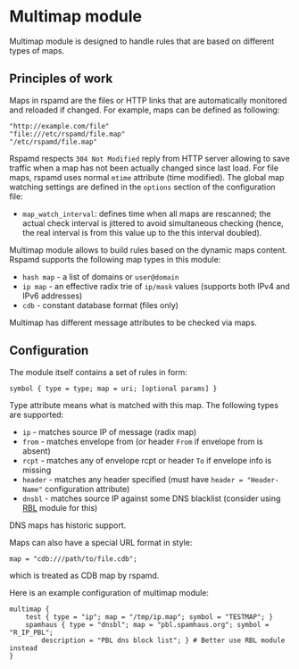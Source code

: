 # Multimap module

Multimap module is designed to handle rules that are based on different types of maps.

## Principles of work

Maps in rspamd are the files or HTTP links that are automatically monitored and reloaded
if changed. For example, maps can be defined as following:

	"http://example.com/file"
	"file:///etc/rspamd/file.map"
	"/etc/rspamd/file.map"

Rspamd respects `304 Not Modified` reply from HTTP server allowing to save traffic
when a map has not been actually changed since last load. For file maps, rspamd uses normal
`mtime` attribute (time modified). The global map watching settings are defined in the
`options` section of the configuration file:

* `map_watch_interval`: defines time when all maps are rescanned; the actual check interval is jittered to avoid simultaneous checking (hence, the real interval is from this value up to the this interval doubled).

Multimap module allows to build rules based on the dynamic maps content. Rspamd supports the following
map types in this module:

* `hash map` - a list of domains or `user@domain`
* `ip map` - an effective radix trie of `ip/mask` values (supports both IPv4 and IPv6 addresses)
* `cdb` - constant database format (files only)

Multimap has different message attributes to be checked via maps.

## Configuration

The module itself contains a set of rules in form:

	symbol { type = type; map = uri; [optional params] }

Type attribute means what is matched with this map. The following types are supported:

* `ip` - matches source IP of message (radix map)
* `from` - matches envelope from (or header `From` if envelope from is absent)
* `rcpt` - matches any of envelope rcpt or header `To` if envelope info is missing
* `header` - matches any header specified (must have `header = "Header-Name"` configuration attribute)
* `dnsbl` - matches source IP against some DNS blacklist (consider using [RBL](rbl.md) module for this)

DNS maps has historic support.

Maps can also have a special URL format in style:
	
	map = "cdb:///path/to/file.cdb";

which is treated as CDB map by rspamd.

Here is an example configuration of multimap module:

~~~nginx
multimap {
	test { type = "ip"; map = "/tmp/ip.map"; symbol = "TESTMAP"; }
	spamhaus { type = "dnsbl"; map = "pbl.spamhaus.org"; symbol = "R_IP_PBL"; 
		description = "PBL dns block list"; } # Better use RBL module instead
}
~~~
